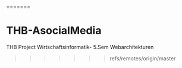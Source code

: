 =======

# THB-AsocialMedia

THB Project Wirtschaftsinformatik- 5.Sem Webarchitekturen

> > > > > > > refs/remotes/origin/master
